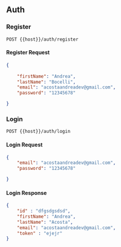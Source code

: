 ## Auth
### Register
```
POST {{host}}/auth/register
```
#### Register Request 
```json
{
    
    "firstName": "Andrea",
    "lastName": "Bocelli",
    "email": "acostaandreadev@gmail.com",
    "password": "12345678"

}
```
### Login
```
POST {{host}}/auth/login
```
#### Login Request 
```json
{
    "email": "acostaandreadev@gmail.com",
    "password": "12345678"

}
```
#### Login Response 
```json
{
    "id" : "dfgsdgsdsd",
    "firstName": "Andrea",
    "lastName": "Acosta",
    "email": "acostaandreadev@gmail.com",
    "token" : "ejejr"
}
```